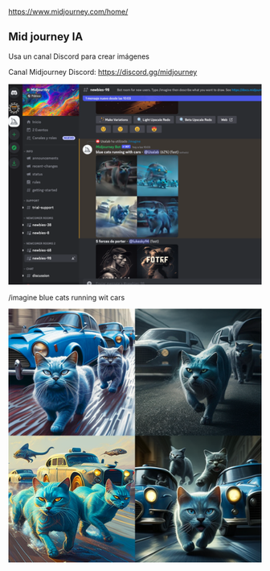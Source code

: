 


https://www.midjourney.com/home/


## Mid journey IA 

Usa un canal Discord para crear imágenes

Canal Midjourney Discord: https://discord.gg/midjourney 

![dicordMidjourney](https://github.com/mgea/interart/blob/master/experiment_IA/discord_midjourney.png)



/imagine blue cats running wit cars 

![blue cats](https://github.com/mgea/interart/blob/master/experiment_IA/Usalab_blue_cats_runing_with_cars_fd1ef655-2fae-464a-ac5c-8d7825331639.png)





